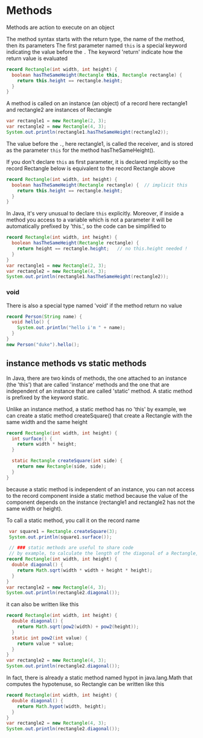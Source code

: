 
# Methods
Methods are action to execute on an object

The method syntax starts with the return type, the name of the method,
then its parameters
The first parameter named `this` is a special keyword indicating the value
before the `.`
The keyword 'return' indicate how the return value is evaluated
```java
record Rectangle(int width, int height) {
  boolean hasTheSameHeight(Rectangle this, Rectangle rectangle) {
    return this.height == rectangle.height;
  }
}
```

A method is called on an instance (an object) of a record
here rectangle1 and rectangle2 are instances of Rectangle
```java
var rectangle1 = new Rectangle(2, 3);
var rectangle2 = new Rectangle(4, 3);
System.out.println(rectangle1.hasTheSameHeight(rectangle2));
```

The value before the `.`, here rectangle1, is called the receiver,
and is stored as the parameter `this` for the method hasTheSameHeight(). 

If you don't declare `this` as first parameter, it is declared implicitly
so the record Rectangle below is equivalent to the record Rectangle above
```java
record Rectangle(int width, int height) {
  boolean hasTheSameHeight(Rectangle rectangle) {  // implicit this
    return this.height == rectangle.height;
  }
}
```

In Java, it's very unusual to declare `this` explicitly.
Moreover, if inside a method you access to a variable which is not a parameter
it will be automatically prefixed by 'this.', so the code can be simplified to
```java
record Rectangle(int width, int height) {
  boolean hasTheSameHeight(Rectangle rectangle) {
    return height == rectangle.height;   // no this.height needed !
  }
}
var rectangle1 = new Rectangle(2, 3);
var rectangle2 = new Rectangle(4, 3);
System.out.println(rectangle1.hasTheSameHeight(rectangle2));
```


### void
There is also a special type named 'void' if the method return no value
```java
record Person(String name) {
  void hello() {
    System.out.println("hello i'm " + name);
  }
}
new Person("duke").hello();
```


## instance methods vs static methods
In Java, there are two kinds of methods, the one attached to an instance (the 'this')
that are called 'instance' methods and the one that are independent of an instance
that are called 'static' method. A static method is prefixed by the keyword static.

Unlike an instance method, a static method has no 'this'
by example, we can create a static method createSquare() that create a Rectangle
with the same width and the same height

```java
record Rectangle(int width, int height) {
  int surface() {
    return width * height;
  }
```
  
```java
  static Rectangle createSquare(int side) {
    return new Rectangle(side, side);
  }
}
```

because a static method is independent of an instance, you can not access to the
record component inside a static method because the value of the component depends
on the instance (rectangle1 and rectangle2 has not the same width or height).

To call a static method, you call it on the record name
```java
 var square1 = Rectangle.createSquare(3);
 System.out.println(square1.surface());
```
 
 
```java
 // ### static methods are useful to share code
 // by example, to calculate the length of the diagonal of a Rectangle, one can write
record Rectangle(int width, int height) {
  double diagonal() {
    return Math.sqrt(width * width + height * height);
  }
}
var rectangle2 = new Rectangle(4, 3);
System.out.println(rectangle2.diagonal());
```

it can also be written like this
```java
record Rectangle(int width, int height) {
  double diagonal() {
    return Math.sqrt(pow2(width) + pow2(height));
  }
  static int pow2(int value) {
    return value * value;
  }
}
var rectangle2 = new Rectangle(4, 3);
System.out.println(rectangle2.diagonal());
```


In fact, there is already a static method named hypot in java.lang.Math
that computes the hypotenuse, so Rectangle can be written like this
```java
record Rectangle(int width, int height) {
  double diagonal() {
    return Math.hypot(width, height);
  }
}
var rectangle2 = new Rectangle(4, 3);
System.out.println(rectangle2.diagonal());
```


